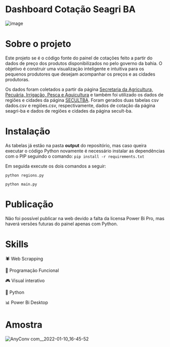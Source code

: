 # Dashboard Cotação Seagri BA
![image](https://user-images.githubusercontent.com/48892066/148826412-b04823b4-ff6c-4475-87b3-a752ea02bbf4.png)


# Sobre o projeto
Este projeto se é o código fonte do painel de cotações feito a partir do dados de preço dos produtos disponibilizados no pelo governo da bahia.
O objetivo é construir uma visualização inteligente e intuitiva para os pequenos produtores que desejam acompanhar os preços e as cidades produtoras.

Os dados foram coletados a partir da página <a href="http://www.seagri.ba.gov.br/cotacao?produto=&praca=&tipo=&data_inicio=01%2F01%2F2021&data_final=02%2F01%2F2022">Secretaria da Agricultura, Pecuária, Irrigação, Pesca e Aquicultura</a> e também foi utilizado os dados de regiões e cidades da página <a href="http://www.cultura.ba.gov.br/modules/conteudo/conteudo.php?conteudo=314">SECULTBA</a>. Foram gerados duas tabelas csv dados.csv e regiões.csv, respectivamente, dados de cotação da página seagri-ba e dados de regiões e cidades da página secult-ba.

# Instalação
As tabelas já estão na pasta **output** do repositório, mas caso queira executar o código Python novamente é necessário instalar as dependências com o PIP seguindo o comando:
```pip install -r requirements.txt```

Em seguida execute os dois comandos a seguir:

```python regions.py```

```python main.py```

# Publicação
Não foi possível publicar na web devido a falta da licensa Power Bi Pro, mas haverá versões futuras do painel apenas com Python.

# Skills
🕷️ Web Scrapping

🦉 Programação Funcional

🎮 Visual interativo

🐍 Python

📊 Power Bi Desktop

# Amostra
![AnyConv com__2022-01-10_16-45-52](https://user-images.githubusercontent.com/48892066/148829846-97ef37d6-b437-4254-8c23-ea2845f677c3.gif)
